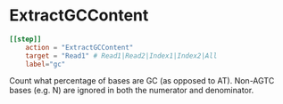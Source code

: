 # ExtractGCContent


```toml
[[step]]
    action = "ExtractGCContent"
    target = "Read1" # Read1|Read2|Index1|Index2|All
    label="gc"
```

Count what percentage of bases are GC (as opposed to AT).
Non-AGTC bases (e.g. N) are ignored in both the numerator and denominator.


